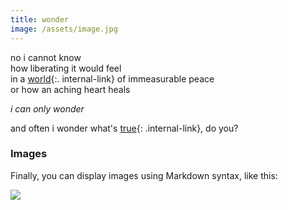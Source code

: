 ```yaml
---
title: wonder
image: /assets/image.jpg
---
```

 
no i cannot know  
how liberating it would feel  
in a [world](/earth){:. internal-link} of immeasurable peace  
or how an aching heart heals  
  
*i can only wonder*
  
  
  
  
and often i  wonder what's [true](/truth){: .internal-link}, do you?  


### Images

Finally, you can display images using Markdown syntax, like this:

![]({{page.image}})


